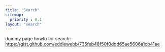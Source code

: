 ```yaml
---
title: "Search"
sitemap:
  priority : 0.1
layout: "search"
---
```


dummy page
howto for search: https://gist.github.com/eddiewebb/735feb48f50f0ddd65ae5606a1cb41ae
